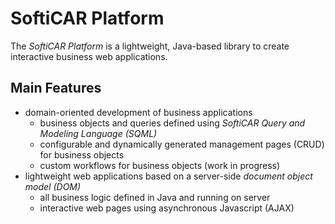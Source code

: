 # SoftiCAR Platform

The _SoftiCAR Platform_ is a lightweight, Java-based library to create interactive business web applications.

## Main Features

- domain-oriented development of business applications
  - business objects and queries defined using _SoftiCAR Query and Modeling Language (SQML)_
  - configurable and dynamically generated management pages (CRUD) for business objects
  - custom workflows for business objects (work in progress)
- lightweight web applications based on a server-side _document object model (DOM)_
  - all business logic defined in Java and running on server
  - interactive web pages using asynchronous Javascript (AJAX)
